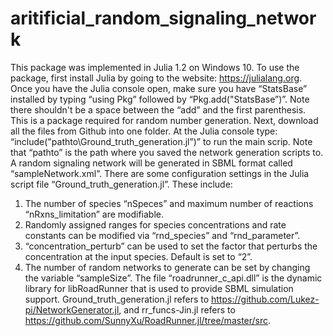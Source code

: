 # aritificial_random_signaling_network
This package was implemented in Julia 1.2 on Windows 10. To use the package, first install Julia by going to the website: https://julialang.org. Once you have the Julia console open, make sure you have “StatsBase” installed by typing “using Pkg” followed by “Pkg.add("StatsBase”)”. Note there shouldn't be a space between the “add” and the first parenthesis.  This is a package required for random number generation. 
Next, download all the files from Github into one folder. At the Julia console type: “include("pathto\Ground_truth_generation.jl”)” to run the main scrip. Note that “pathto” is the path where you saved the network generation scripts to. A random signaling network will be generated in SBML format called “sampleNetwork.xml”. There are some configuration settings in the Julia script file “Ground_truth_generation.jl”. These include:
1) The number of species “nSpeces” and maximum number of reactions “nRxns_limitation” are modifiable.
2) Randomly assigned ranges for species concentrations and rate constants can be modified via “rnd_species” and “rnd_parameter”.
3) “concentration_perturb” can be used to set the factor that perturbs the concentration at the input species. Default is set to “2”.
4) The number of random networks to generate can be set by changing the variable “sampleSize”. 
The file “roadrunner_c_api.dll” is the dynamic library for libRoadRunner that is used to provide SBML simulation support.   Ground_truth_generation.jl refers to https://github.com/Lukez-pi/NetworkGenerator.jl, and rr_funcs-Jin.jl refers to https://github.com/SunnyXu/RoadRunner.jl/tree/master/src. 
